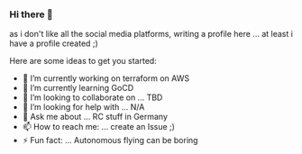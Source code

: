 ### Hi there 👋

as i don't like all the social media platforms, writing a profile here ... at least i have a profile created ;)
<!--
**eXpire163/eXpire163** is a ✨ _special_ ✨ repository because its `README.md` (this file) appears on your GitHub profile.
-->
Here are some ideas to get you started:

- 🔭 I’m currently working on terraform on AWS
- 🌱 I’m currently learning GoCD
- 👯 I’m looking to collaborate on ... TBD
- 🤔 I’m looking for help with ... N/A
- 💬 Ask me about ... RC stuff in Germany
- 📫 How to reach me: ... create an Issue ;)
- ⚡ Fun fact: ... Autonomous flying can be boring

